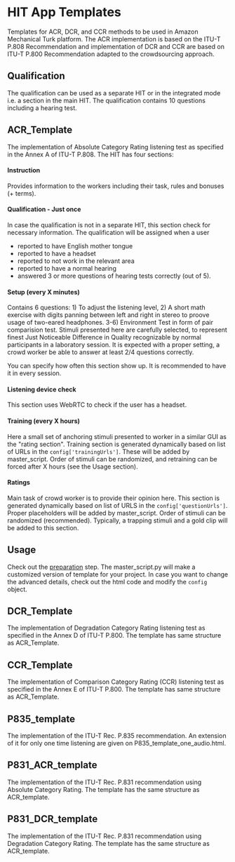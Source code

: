 # HIT App Templates
Templates for  ACR, DCR, and CCR methods to be used in Amazon Mechanical Turk platform. 
The ACR implementation is based on the ITU-T P.808 Recommendation and implementation of DCR and CCR are based on 
ITU-T P.800 Recommendation adapted to the crowdsourcing approach.

## Qualification
The qualification can be used as a separate HIT or in the integrated mode i.e. a section in the main HIT.
The qualification contains 10 questions including a hearing test.  

## ACR_Template
The implementation of Absolute Category Rating listening test as specified in the Annex A of ITU-T P.808.
The HIT has four sections: 
#### Instruction
Provides information to the workers including their task, rules and bonuses (+ terms).

#### Qualification - Just once
In case the qualification is not in a separate HIT, this section check for necessary information.
The qualification will be assigned when a user    
- reported to have English mother tongue 
- reported to have a headset
- reported to not work in the relevant area
- reported to have a normal hearing
- answered 3 or more questions of hearing tests correctly (out of 5).


#### Setup (every X minutes)
Contains 6 questions: 1) To adjust the listening level, 2) A short math exercise with digits panning between left and 
right in stereo to proove usage of two-eared headphones. 3-6) Environment Test in form of pair comparision test. Stimuli 
presented here are carefully selected, to represent finest Just Noticeable Difference in Quality recognizable by normal
participants in a laboratory session. It is expected with a proper setting, a crowd worker be able to answer  at least 
2/4 questions correctly.

You can specify how often this section show up. It is recommended to have it in every session.    

#### Listening device check
This section uses WebRTC to check if the user has a headset. 

#### Training (every X hours)
Here a small set of anchoring stimuli presented to worker in a similar GUI as the  "rating section". 
Training section is generated dynamically based on list of URLs in the `config['trainingUrls']`.
These will be added by master_script. Order of stimuli can be randomized, and retraining can be forced after X hours 
(see the Usage section).

#### Ratings
Main task of crowd worker is to provide their opinion here. 
This section is generated dynamically based on list of URLS in the `config['questionUrls']`.
Proper placeholders will be added by master_script. Order of stimuli can be randomized (recommended).
Typically, a trapping stimuli and a gold clip will be added to this section. 
 
## Usage
Check out the [preparation](../../docs/prep_acr.md) step. The master_script.py will make a customized version of 
template for your project. In case you want to change the advanced details, check out the html code and modify the 
`config` object.

## DCR_Template
The implementation of Degradation Category Rating listening test as specified in the Annex D of ITU-T P.800.
The template has same structure as ACR_Template.

## CCR_Template
The implementation of Comparison Category Rating (CCR) listening test as specified in the Annex E of ITU-T P.800.
The template has same structure as ACR_Template. 

## P835_template
The implementation of the ITU-T Rec. P.835 recommendation. An extension of it for only one time listening are given on 
P835_template_one_audio.html.

## P831_ACR_template
The implementation of the ITU-T Rec. P.831 recommendation using Absolute Category Rating.
The template has the same structure as ACR_template.

## P831_DCR_template
The implementation of the ITU-T Rec. P.831 recommendation using Degradation Category Rating.
The template has the same structure as ACR_template.